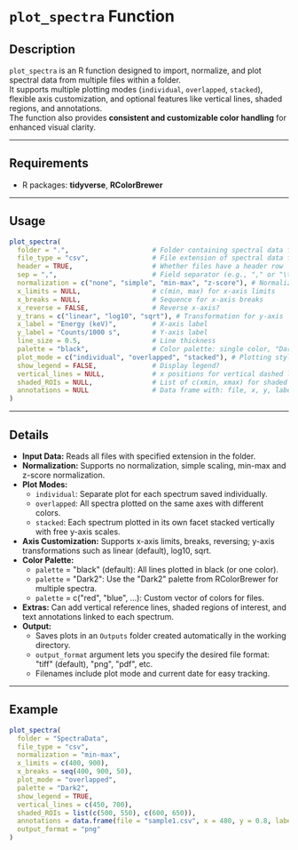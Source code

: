 # `plot_spectra` Function

## Description
`plot_spectra` is an R function designed to import, normalize, and plot spectral data from multiple files within a folder.  
It supports multiple plotting modes (`individual`, `overlapped`, `stacked`), flexible axis customization, and optional features like vertical lines, shaded regions, and annotations.  
The function also provides **consistent and customizable color handling** for enhanced visual clarity.

---

## Requirements
- R packages: **tidyverse**, **RColorBrewer**

---

## Usage

```r
plot_spectra(
  folder = ".",                     # Folder containing spectral data files
  file_type = "csv",                # File extension of spectral data files
  header = TRUE,                    # Whether files have a header row
  sep = ",",                        # Field separator (e.g., "," or "\t")
  normalization = c("none", "simple", "min-max", "z-score"), # Normalization method
  x_limits = NULL,                  # c(min, max) for x-axis limits
  x_breaks = NULL,                  # Sequence for x-axis breaks
  x_reverse = FALSE,                # Reverse x-axis?
  y_trans = c("linear", "log10", "sqrt"), # Transformation for y-axis
  x_label = "Energy (keV)",         # X-axis label
  y_label = "Counts/1000 s",        # Y-axis label
  line_size = 0.5,                  # Line thickness
  palette = "black",                # Color palette: single color, "Dark2", or custom vector
  plot_mode = c("individual", "overlapped", "stacked"), # Plotting style (default: "individual")
  show_legend = FALSE,              # Display legend?
  vertical_lines = NULL,            # x positions for vertical dashed lines
  shaded_ROIs = NULL,               # List of c(xmin, xmax) for shaded regions
  annotations = NULL                # Data frame with: file, x, y, label for text annotations
)
```

---

## Details  
- **Input Data:** Reads all files with specified extension in the folder.  
- **Normalization:** Supports no normalization, simple scaling, min-max and z-score normalization.  
- **Plot Modes:**  
  - `individual`: Separate plot for each spectrum saved individually.
  - `overlapped`: All spectra plotted on the same axes with different colors.  
  - `stacked`: Each spectrum plotted in its own facet stacked vertically with free y-axis scales.    
- **Axis Customization:** Supports x-axis limits, breaks, reversing; y-axis transformations such as linear (default), log10, sqrt.
- **Color Palette:**
  - `palette` = "black" (default): All lines plotted in black (or one color).
  - `palette` = "Dark2": Use the "Dark2" palette from RColorBrewer for multiple spectra.
  - `palette` = c("red", "blue", ...): Custom vector of colors for files. 
- **Extras:** Can add vertical reference lines, shaded regions of interest, and text annotations linked to each spectrum.  
- **Output:**
  - Saves plots in an `Outputs` folder created automatically in the working directory.
  - `output_format` argument lets you specify the desired file format: "tiff" (default), "png", "pdf", etc.
  - Filenames include plot mode and current date for easy tracking.

---

## Example  

```r
plot_spectra(
  folder = "SpectraData",
  file_type = "csv",
  normalization = "min-max",
  x_limits = c(400, 900),
  x_breaks = seq(400, 900, 50),
  plot_mode = "overlapped",
  palette = "Dark2",
  show_legend = TRUE,
  vertical_lines = c(450, 700),
  shaded_ROIs = list(c(500, 550), c(600, 650)),
  annotations = data.frame(file = "sample1.csv", x = 480, y = 0.8, label = "Peak A"),
  output_format = "png"
)
```
